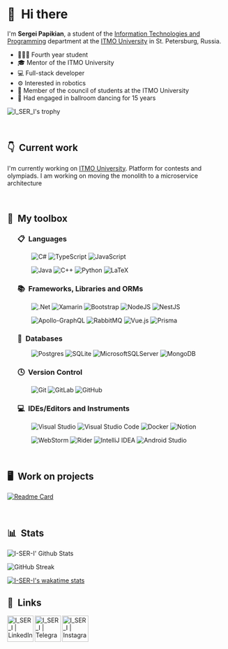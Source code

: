 # 👋 &nbsp;Hi there

I'm **Sergei Papikian**, a student of the [Information Technologies and Programming](https://en.itmo.ru/en/faculty/7/Information_Technologies_and_Programming_Faculty.htm) department at the [ITMO University](https://en.itmo.ru/en/) in St. Petersburg, Russia.

- 👨🏻‍💼 Fourth year student
- 🎓 Mentor of the ITMO University
- 💻 Full-stack developer
- ⚙️ Interested in robotics
- 🏫 Member of the council of students at the ITMO University
- 👯 Had engaged in ballroom dancing for 15 years

![I_SER_I's trophy](https://github-profile-trophy.vercel.app/?username=I-SER-I)

&nbsp;

## 👇 &nbsp;Current work

I'm currently working on [ITMO University](https://olymp.itmo.ru/). Platform for contests and olympiads. I am working on moving the monolith to a microservice architecture

&nbsp;

## 🧰 &nbsp;My toolbox


### &nbsp; &nbsp; &nbsp; 📋 &nbsp;Languages

&nbsp; &nbsp; &nbsp; &nbsp; &nbsp; &nbsp; &nbsp;
![C#](https://img.shields.io/badge/c%23-%23239120.svg?style=for-the-badge&logo=c-sharp&logoColor=white)
![TypeScript](https://img.shields.io/badge/typescript-%23007ACC.svg?style=for-the-badge&logo=typescript&logoColor=white)
![JavaScript](https://img.shields.io/badge/javascript-%23323330.svg?style=for-the-badge&logo=javascript&logoColor=%23F7DF1E)

&nbsp; &nbsp; &nbsp; &nbsp; &nbsp; &nbsp; &nbsp;
![Java](https://img.shields.io/badge/java-%23ED8B00.svg?style=for-the-badge&logo=java&logoColor=white)
![C++](https://img.shields.io/badge/c++-%2300599C.svg?style=for-the-badge&logo=c%2B%2B&logoColor=white)
![Python](https://img.shields.io/badge/python-3670A0?style=for-the-badge&logo=python&logoColor=ffdd54)
![LaTeX](https://img.shields.io/badge/latex-%23008080.svg?style=for-the-badge&logo=latex&logoColor=white)

### &nbsp; &nbsp; &nbsp; 📚 &nbsp;Frameworks, Libraries and ORMs

&nbsp; &nbsp; &nbsp; &nbsp; &nbsp; &nbsp; &nbsp;
![.Net](https://img.shields.io/badge/.NET-5C2D91?style=for-the-badge&logo=.net&logoColor=white)
![Xamarin](https://img.shields.io/badge/Xamarin-3199DC?style=for-the-badge&logo=xamarin&logoColor=white)
![Bootstrap](https://img.shields.io/badge/bootstrap-%23563D7C.svg?style=for-the-badge&logo=bootstrap&logoColor=white)
![NodeJS](https://img.shields.io/badge/node.js-6DA55F?style=for-the-badge&logo=node.js&logoColor=white)
![NestJS](https://img.shields.io/badge/nestjs-%23E0234E.svg?style=for-the-badge&logo=nestjs&logoColor=white)

&nbsp; &nbsp; &nbsp; &nbsp; &nbsp; &nbsp; &nbsp;
![Apollo-GraphQL](https://img.shields.io/badge/-ApolloGraphQL-311C87?style=for-the-badge&logo=apollo-graphql)
![RabbitMQ](https://img.shields.io/badge/Rabbitmq-FF6600?style=for-the-badge&logo=rabbitmq&logoColor=white)
![Vue.js](https://img.shields.io/badge/vuejs-%2335495e.svg?style=for-the-badge&logo=vuedotjs&logoColor=%234FC08D)
![Prisma](https://img.shields.io/badge/Prisma-3982CE?style=for-the-badge&logo=Prisma&logoColor=white)

### &nbsp; &nbsp; &nbsp; 💾 &nbsp;Databases

&nbsp; &nbsp; &nbsp; &nbsp; &nbsp; &nbsp; &nbsp;
![Postgres](https://img.shields.io/badge/postgres-%23316192.svg?style=for-the-badge&logo=postgresql&logoColor=white)
![SQLite](https://img.shields.io/badge/sqlite-%2307405e.svg?style=for-the-badge&logo=sqlite&logoColor=white)
![MicrosoftSQLServer](https://img.shields.io/badge/Microsoft%20SQL%20Sever-CC2927?style=for-the-badge&logo=microsoft%20sql%20server&logoColor=white)
![MongoDB](https://img.shields.io/badge/MongoDB-%234ea94b.svg?style=for-the-badge&logo=mongodb&logoColor=white)

### &nbsp; &nbsp; &nbsp; 🕓 &nbsp;Version Control

&nbsp; &nbsp; &nbsp; &nbsp; &nbsp; &nbsp; &nbsp;
![Git](https://img.shields.io/badge/git-%23F05033.svg?style=for-the-badge&logo=git&logoColor=white)
![GitLab](https://img.shields.io/badge/gitlab-%23181717.svg?style=for-the-badge&logo=gitlab&logoColor=white)
![GitHub](https://img.shields.io/badge/github-%23121011.svg?style=for-the-badge&logo=github&logoColor=white)

### &nbsp; &nbsp; &nbsp; 💻 &nbsp;IDEs/Editors and Instruments

&nbsp; &nbsp; &nbsp; &nbsp; &nbsp; &nbsp; &nbsp;
![Visual Studio](https://img.shields.io/badge/Visual%20Studio-5C2D91.svg?style=for-the-badge&logo=visual-studio&logoColor=white)
![Visual Studio Code](https://img.shields.io/badge/Visual%20Studio%20Code-0078d7.svg?style=for-the-badge&logo=visual-studio-code&logoColor=white)
![Docker](https://img.shields.io/badge/docker-%230db7ed.svg?style=for-the-badge&logo=docker&logoColor=white)
![Notion](https://img.shields.io/badge/Notion-%23000000.svg?style=for-the-badge&logo=notion&logoColor=white)

&nbsp; &nbsp; &nbsp; &nbsp; &nbsp; &nbsp; &nbsp;
![WebStorm](https://img.shields.io/badge/webstorm-143?style=for-the-badge&logo=webstorm&logoColor=white&color=black)
![Rider](https://img.shields.io/badge/Rider-000000.svg?style=for-the-badge&logo=Rider&logoColor=white&color=black&labelColor=crimson)
![IntelliJ IDEA](https://img.shields.io/badge/IntelliJIDEA-000000.svg?style=for-the-badge&logo=intellij-idea&logoColor=white)
![Android Studio](https://img.shields.io/badge/Android%20Studio-3DDC84.svg?style=for-the-badge&logo=android-studio&logoColor=white)

&nbsp;

## 🖥 &nbsp;Work on projects

<!-- [![Readme Card](https://github-readme-stats.vercel.app/api/pin/?username=I-SER-I&repo=Nard&theme=radical)](https://github.com/CyrisXD/Pwnagetty) &nbsp;  -->
[![Readme Card](https://github-readme-stats.vercel.app/api/pin/?username=I-SER-I&repo=BillNinja&theme=radical)](https://github.com/I-SER-I/BillNinja) 

&nbsp;

## 📊 &nbsp;Stats

![I-SER-I' Github Stats](https://github-readme-stats.vercel.app/api?username=I-SER-I&hide=issues,prs&show_icons=true&theme=radical)


![GitHub Streak](https://github-readme-streak-stats.herokuapp.com/?user=I-SER-I&show_icons=true&theme=radical)

[![I-SER-I's wakatime stats](https://github-readme-stats.vercel.app/api/wakatime?username=I_SER_I&layout=compact&langs_count=10&show_icons=true&theme=radical)](https://github.com/anuraghazra/github-readme-stats)



## 🔗 &nbsp;Links

[<img align="left" alt="I_SER_I | LinkedIn" width="60px" src="https://img.icons8.com/color/344/linkedin-circled--v3.png" />][linkedin]
[<img align="left" alt="I_SER_I | Telegram" width="60px" src="https://img.icons8.com/fluency/48/000000/telegram-app.png" />][telegram]
[<img align="left" alt="I_SER_I | Instagram" width="60px" src="https://img.icons8.com/fluency/48/000000/instagram-new.png" />][instagram]

[linkedin]: https://linkedin.com/in/serpapikian
[telegram]: https://t.me/i_ser_i 
[instagram]: https://www.instagram.com/i_ser_i
